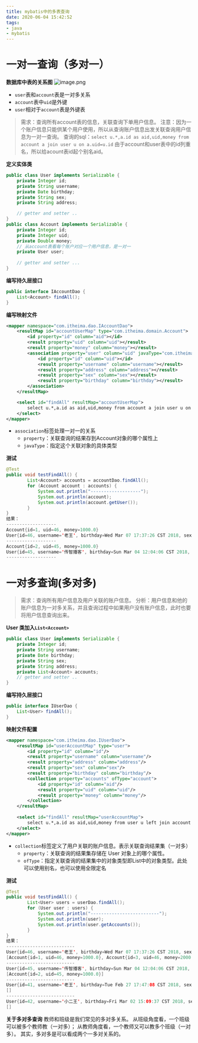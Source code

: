 ```yaml
---
title: mybatis中的多表查询
date: 2020-06-04 15:42:52
tags:
- java
- mybatis
---
```


# 一对一查询（多对一）
**数据库中表的关系图**
![image.png](https://halo-1257208482.image.myqcloud.com/image_1591254496797.png!webp)

- `user`表和`account`表是一对多关系
- `account`表中`uid`是外键
- `user`相对于`account`表是外键表
> 需求：查询所有account表的信息，关联查询下单用户信息。
> 注意：因为一个账户信息只能供某个用户使用，所以从查询账户信息出发关联查询用户信息为一对一查询。
> 查询的sql：`select u.*,a.id as aid,uid,money from account a join user u on a.uid=u.id` 由于account和user表中的id列重名，所以给acount表id起个别名aid。

**定义实体类**
```java
public class User implements Serializable {
	private Integer id;
	private String username;
	private Date birthday;
	private String sex;
	private String address;

	// getter and setter ..	
}
public class Account implements Serializable {
	private Integer id;
	private Integer uid;
	private Double money;
	// 从account表看每个账户对应一个用户信息，是一对一
	private User user;
	
	// getter and setter ...
}
```
**编写持久层接口**
```java
public interface IAccountDao {
    List<Account> findAll();
}
```
**编写映射文件**
```xml
<mapper namespace="com.itheima.dao.IAccountDao">
    <resultMap id="accountUserMap" type="com.itheima.domain.Account">
        <id property="id" column="aid"></id>
        <result property="uid" column="uid"></result>
        <result property="money" column="money"></result>
        <association property="user" column="uid" javaType="com.itheima.domain.User">
            <id property="id" column="uid"></id>
            <result property="username" column="username"></result>
            <result property="address" column="address"></result>
            <result property="sex" column="sex"></result>
            <result property="birthday" column="birthday"></result>
        </association>
    </resultMap>

    <select id="findAll" resultMap="accountUserMap">
        select u.*,a.id as aid,uid,money from account a join user u on a.uid=u.id
    </select>
</mapper>
```
- `association`标签处理一对一的关系
	- `property`：关联查询的结果存到Account对象的哪个属性上
	- `javaType`：指定这个关联对象的具体类型

**测试**
```java
@Test
public void testFindAll() {
        List<Account> accounts = accountDao.findAll();
        for (Account account : accounts) {
            System.out.println("-------------------");
            System.out.println(account);
            System.out.println(account.getUser());
        }
}
结果：
-------------------
Account{id=1, uid=46, money=1000.0}
User{id=46, username='老王', birthday=Wed Mar 07 17:37:26 CST 2018, sex='女', address='北京'}
-------------------
Account{id=2, uid=45, money=1000.0}
User{id=45, username='传智播客', birthday=Sun Mar 04 12:04:06 CST 2018, sex='男', address='北京金燕龙'}
-------------------
```
# 一对多查询(多对多)
> 需求：查询所有用户信息及用户关联的账户信息。
> 分析：用户信息和他的账户信息为一对多关系，并且查询过程中如果用户没有账户信息，此时也要将用户信息查询出来。

**User 类加入`List<Account>`**
```java
public class User implements Serializable {
	private Integer id;
	private String username;
	private Date birthday;
	private String sex;
	private String address;
	private List<Account> accounts;
	// getter and setter ..	
}
```
**编写持久层接口**
```java
public interface IUserDao {
    List<User> findAll();
}
```
**映射文件配置**
```xml
<mapper namespace="com.itheima.dao.IUserDao">
    <resultMap id="userAccountMap" type="user">
        <id property="id" column="id"/>
        <result property="username" column="username"/>
        <result property="address" column="address"/>
        <result property="sex" column="sex"/>
        <result property="birthday" column="birthday"/>
        <collection property="accounts" ofType="account">
            <id property="id" column="aid"/>
            <result property="uid" column="uid"/>
            <result property="money" column="money"/>
        </collection>
    </resultMap>
    
    <select id="findAll" resultMap="userAccountMap">
        select u.*,a.id as aid,uid,money from user u left join account a on a.uid=u.id
    </select>
</mapper>
```
- `collection`标签定义了用户关联的账户信息。表示关联查询结果集（一对多）
	- `property`：关联查询的结果集存储在 User 对象上的哪个属性。
	- `ofType`：指定关联查询的结果集中的对象类型即List中的对象类型。此处可以使用别名，也可以使用全限定名

**测试**
```java
@Test
public void testFindAll() {
        List<User> users = userDao.findAll();
        for (User user : users) {
            System.out.println("--------------------------");
            System.out.println(user);
            System.out.println(user.getAccounts());
        }
}
结果：
--------------------------
User{id=46, username='老王', birthday=Wed Mar 07 17:37:26 CST 2018, sex='女', address='北京'}
[Account{id=1, uid=46, money=1000.0}, Account{id=3, uid=46, money=2000.0}]
--------------------------
User{id=45, username='传智播客', birthday=Sun Mar 04 12:04:06 CST 2018, sex='男', address='北京金燕龙'}
[Account{id=2, uid=45, money=1000.0}]
--------------------------
User{id=41, username='老王', birthday=Tue Feb 27 17:47:08 CST 2018, sex='男', address='北京'}
[]
--------------------------
User{id=42, username='小二王', birthday=Fri Mar 02 15:09:37 CST 2018, sex='女', address='北京金燕龙'}
[]
```
**关于多对多查询**
教师和班级是我们常见的多对多关系。
从班级角度看，一个班级可以被多个教师教（一对多）；
从教师角度看，一个教师又可以教多个班级（一对多）。
其实，多对多是可以看成两个一多对关系的。